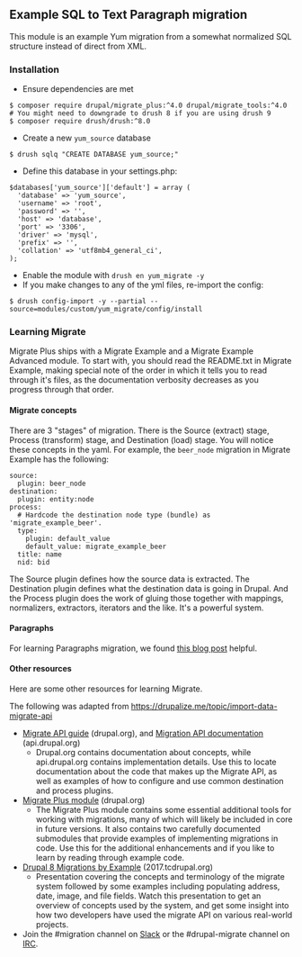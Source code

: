 ## Example SQL to Text Paragraph migration

This module is an example Yum migration from a somewhat normalized SQL structure
instead of direct from XML.

### Installation

- Ensure dependencies are met
```
$ composer require drupal/migrate_plus:^4.0 drupal/migrate_tools:^4.0
# You might need to downgrade to drush 8 if you are using drush 9
$ composer require drush/drush:^8.0 
```
- Create a new `yum_source` database
```
$ drush sqlq "CREATE DATABASE yum_source;" 
```
- Define this database in your settings.php:
```
$databases['yum_source']['default'] = array (
  'database' => 'yum_source',
  'username' => 'root',
  'password' => '',
  'host' => 'database',
  'port' => '3306',
  'driver' => 'mysql',
  'prefix' => '',
  'collation' => 'utf8mb4_general_ci',
);
```
- Enable the module with `drush en yum_migrate -y`
- If you make changes to any of the yml files, re-import the config:
```
$ drush config-import -y --partial --source=modules/custom/yum_migrate/config/install
```

### Learning Migrate

Migrate Plus ships with a Migrate Example and a Migrate Example Advanced module.
To start with, you should read the README.txt in Migrate Example, making special
note of the order in which it tells you to read through it's files, as the
documentation verbosity decreases as you progress through that order.

#### Migrate concepts

There are 3 "stages" of migration. There is the Source (extract) stage, Process
(transform) stage, and Destination (load) stage. You will notice these concepts
in the yaml. For example, the `beer_node` migration in Migrate Example has the
following:

```$xslt
source:
  plugin: beer_node
destination:
  plugin: entity:node
process:
  # Hardcode the destination node type (bundle) as 'migrate_example_beer'.
  type:
    plugin: default_value
    default_value: migrate_example_beer
  title: name
  nid: bid
```

The Source plugin defines how the source data is extracted. The Destination
plugin defines what the destination data is going in Drupal. And the Process
plugin does the work of gluing those together with mappings, normalizers,
extractors, iterators and the like. It's a powerful system.

#### Paragraphs

For learning Paragraphs migration, we found [this blog post](https://deninet.com/blog/2017/06/18/building-custom-migration-drupal-8-part-5-paragraphs)
helpful.

#### Other resources

Here are some other resources for learning Migrate.

The following was adapted from https://drupalize.me/topic/import-data-migrate-api

- [Migrate API guide](https://www.drupal.org/docs/8/api/migrate-api) (drupal.org), and [Migration API documentation](https://api.drupal.org/api/drupal/core%21modules%21migrate%21migrate.api.php/group/migration/8.2.x) (api.drupal.org)
  - Drupal.org contains documentation about concepts, while api.drupal.org
  contains implementation details. Use this to locate documentation about the
  code that makes up the Migrate API, as well as examples of how to configure
  and use common destination and process plugins.
- [Migrate Plus module](https://www.drupal.org/project/migrate_plus) (drupal.org)
  - The Migrate Plus module contains some essential additional tools for working
  with migrations, many of which will likely be included in core in future
  versions. It also contains two carefully documented submodules that provide
  examples of implementing migrations in code. Use this for the additional
  enhancements and if you like to learn by reading through example code.
- [Drupal 8 Migrations by Example](http://2017.tcdrupal.org/session/drupal-8-migrations-example) (2017.tcdrupal.org)
  - Presentation covering the concepts and terminology of the migrate system
  followed by some examples including populating address, date, image, and file
  fields. Watch this presentation to get an overview of concepts used by the
  system, and get some insight into how two developers have used the migrate API
  on various real-world projects.
- Join the #migration channel on [Slack](http://drupal.org/slack) or the #drupal-migrate channel on [IRC](https://www.drupal.org/irc).


